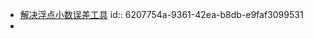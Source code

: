 - [解决浮点小数误差工具](https://github.com/nefe/number-precision)
  id:: 6207754a-9361-42ea-b8db-e9faf3099531
-